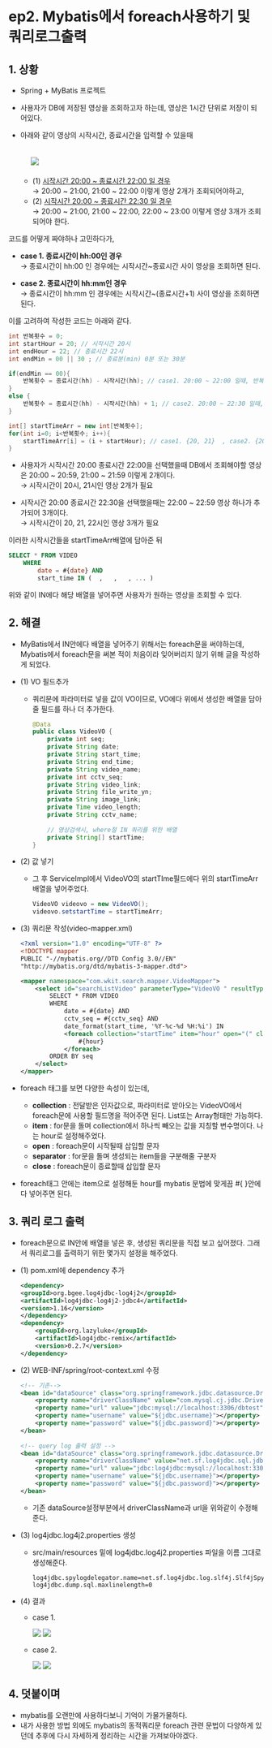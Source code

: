 # ep2. Mybatis에서 foreach사용하기 및 쿼리로그출력

## 1. 상황
- Spring + MyBatis 프로젝트
- 사용자가 DB에 저장된 영상을 조회하고자 하는데, 영상은 1시간 단위로 저장이 되어있다.
- 아래와 같이 영상의 시작시간, 종료시간을 입력할 수 있을때   

    <image src="./image/2_1.png" style="margin:20px;">

    - (1) <U>시작시간 20:00 ~ 종료시간 22:00 일 경우</U>   
    → 20:00 ~ 21:00, 21:00 ~ 22:00 이렇게 영상 2개가 조회되어야하고,
    - (2) <U>시작시간 20:00 ~ 종료시간 22:30 일 경우</U>   
    → 20:00 ~ 21:00, 21:00 ~ 22:00, 22:00 ~ 23:00 이렇게 영상 3개가 조회되어야 한다.
	
코드를 어떻게 짜야하나 고민하다가,

- **case 1. 종료시간이 hh:00인 경우**   
→ 종료시간이 hh:00 인 경우에는 시작시간~종료시간 사이 영상을 조회하면 된다.

- **case 2. 종료시간이 hh:mm인 경우**   
→ 종료시간이 hh:mm 인 경우에는 시작시간~(종료시간+1) 사이 영상을 조회하면 된다.

이를 고려하여 작성한 코드는 아래와 같다.

```java
int 반복횟수 = 0;
int startHour = 20; // 시작시간 20시
int endHour = 22; // 종료시간 22시
int endMin = 00 || 30 ; // 종료분(min) 0분 또는 30분

if(endMin == 00){
	반복횟수 = 종료시간(hh) - 시작시간(hh); // case1. 20:00 ~ 22:00 일때, 반복횟수는 22-20 = 2
}
else {
	반복횟수 = 종료시간(hh) - 시작시간(hh) + 1; // case2. 20:00 ~ 22:30 일때, 반복횟수는 22-20 = 2 + 1 = 3
}

int[] startTimeArr = new int[반복횟수];
for(int i=0; i<반복횟수; i++){
	startTimeArr[i] = (i + startHour); // case1. {20, 21}  , case2. {20, 21, 22}
}
```

- 사용자가 시작시간 20:00 종료시간 22:00을 선택했을때 DB에서 조회해야할 영상은 20:00 ~ 20:59,  21:00 ~ 21:59 이렇게 2개이다.   
→ 시작시간이 20시, 21시인 영상 2개가 필요

- 시작시간 20:00 종료시간 22:30을 선택했을때는 
22:00 ~ 22:59  영상 하나가 추가되어 3개이다.   
→ 시작시간이 20, 21, 22시인 영상 3개가 필요

이러한 시작시간들을 startTimeArr배열에 담아준 뒤

```sql
SELECT * FROM VIDEO
	WHERE
		date = #{date} AND 
		start_time IN (  ,   ,   , ... ) 
```

위와 같이 IN에다 해당 배열을 넣어주면 사용자가 원하는 영상을 조회할 수 있다.

## 2. 해결
- MyBatis에서 IN안에다 배열을 넣어주기 위해서는 foreach문을 써야하는데, Mybatis에서 foreach문을 써본 적이 처음이라 잊어버리지 않기 위해 글을 작성하게 되었다.

-  (1) VO 필드추가   
	- 쿼리문에 파라미터로 넣을 값이 VO이므로, VO에다 위에서 생성한 배열을 담아줄 필드를 하나 더 추가한다.
		```java
		@Data
		public class VideoVO {
			private int seq;
			private String date;
			private String start_time;
			private String end_time;
			private String video_name;
			private int cctv_seq;
			private String video_link;
			private String file_write_yn;
			private String image_link;
			private Time video_length;
			private String cctv_name;
			
			// 영상검색시, where절 IN 쿼리를 위한 배열
			private String[] startTime;
		}
		```
- (2) 값 넣기
	- 그 후 ServiceImpl에서 VideoVO의 startTIme필드에다 위의 startTimeArr배열을 넣어주었다.
		```java
		VideoVO videovo = new VideoVO();
		videovo.setstartTime = startTimeArr;
		```
- (3) 쿼리문 작성(video-mapper.xml)
	```xml
	<?xml version="1.0" encoding="UTF-8" ?>
	<!DOCTYPE mapper
	PUBLIC "-//mybatis.org//DTD Config 3.0//EN"
	"http://mybatis.org/dtd/mybatis-3-mapper.dtd">

	<mapper namespace="com.wkit.search.mapper.VideoMapper">
		<select id="searchListVideo" parameterType="VideoVO " resultType="VideoVO ">
			SELECT * FROM VIDEO
			WHERE 
				date = #{date} AND
				cctv_seq = #{cctv_seq} AND
				date_format(start_time, '%Y-%c-%d %H:%i') IN
				<foreach collection="startTime" item="hour" open="(" close=")" separator=",">
					#{hour}
				</foreach>
			ORDER BY seq
		</select>
	</mapper>
	```
- foreach 태그를 보면 다양한 속성이 있는데,
	- **collection** : 전달받은 인자값으로, 파라미터로 받아오는 VideoVO에서 foreach문에 사용할 필드명을 적어주면 된다. List또는 Array형태만 가능하다.
	- **item** : for문을 돌며 collection에서 하나씩 빼오는 값을 지칭할 변수명이다. 나는 hour로 설정해주었다.
	- **open** : foreach문이 시작될때 삽입할 문자
	- **separator** : for문을 돌며 생성되는 item들을 구분해줄 구분자
	- **close** : foreach문이 종료할때 삽입할 문자
- foreach태그 안에는 item으로 설정해둔 hour를 mybatis 문법에 맞게끔 #{ }안에다 넣어주면 된다.

## 3. 쿼리 로그 출력
- foreach문으로 IN안에 배열을 넣은 후, 생성된 쿼리문을 직접 보고 싶어졌다. 그래서 쿼리로그를 출력하기 위한 몇가지 설정을 해주었다.

- (1) pom.xml에 dependency 추가
	```xml
	<dependency>
	<groupId>org.bgee.log4jdbc-log4j2</groupId>
	<artifactId>log4jdbc-log4j2-jdbc4</artifactId>
	<version>1.16</version>
	</dependency>
	<dependency>
		<groupId>org.lazyluke</groupId>
		<artifactId>log4jdbc-remix</artifactId>
		<version>0.2.7</version>
	</dependency>
	```
- (2) WEB-INF/spring/root-context.xml 수정
	```xml
	<!-- 기존-->
	<bean id="dataSource" class="org.springframework.jdbc.datasource.DriverManagerDataSource">
		<property name="driverClassName" value="com.mysql.cj.jdbc.Driver"></property>
		<property name="url" value="jdbc:mysql://localhost:3306/dbtest"></property>
		<property name="username" value="${jdbc.username}"></property>
		<property name="password" value="${jdbc.password}"></property>
	</bean>
		
	<!-- query log 출력 설정 -->
	<bean id="dataSource" class="org.springframework.jdbc.datasource.DriverManagerDataSource">
		<property name="driverClassName" value="net.sf.log4jdbc.sql.jdbcapi.DriverSpy" />
		<property name="url" value="jdbc:log4jdbc:mysql://localhost:3306/dbtest"></property>
		<property name="username" value="${jdbc.username}"></property>
		<property name="password" value="${jdbc.password}"></property>
	</bean>
	```
	- 기존 dataSource설정부분에서 driverClassName과 url을 위와같이 수정해준다.

- (3) log4jdbc.log4j2.properties 생성
	- src/main/resources 밑에 log4jdbc.log4j2.properties 파일을 이름 그대로 생성해준다.
		```properties
		log4jdbc.spylogdelegator.name=net.sf.log4jdbc.log.slf4j.Slf4jSpyLogDelegator
		log4jdbc.dump.sql.maxlinelength=0
		```

- (4) 결과
	- case 1.

		<img src="./image/2_2.png">

		<img src="./image/2_3.png">

	- case 2.

		<img src="./image/2_4.png">

		<img src="./image/2_5.png">    

## 4. 덧붙이며
- mybatis를 오랜만에 사용하다보니 기억이 가물가물하다.
- 내가 사용한 방법 외에도 mybatis의 동적쿼리문 foreach 관련 문법이 다양하게 있던데 추후에 다시 자세하게 정리하는 시간을 가져보아야겠다.
